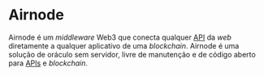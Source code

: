 # Airnode

Airnode é um _middleware_ Web3 que conecta qualquer [API](API.md) da _web_ diretamente a qualquer aplicativo de uma _blockchain_. Airnode é uma solução de oráculo sem servidor, livre de manutenção e de código aberto para [APIs](API.md) e _blockchain_.
